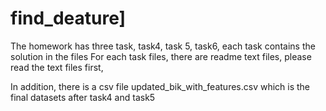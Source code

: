 # find_deature]
The homework has three task, task4, task 5, task6, each task contains the solution in the files
For each task files, there are readme text files, please read the text files first,

In addition, there is a csv file updated_bik_with_features.csv which is the final datasets after task4 and task5
